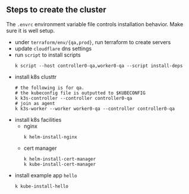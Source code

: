 ## Steps to create the cluster

The `.envrc` environment variable file controls installation behavior.
Make sure it is well setup.

- under `terraform/env/{qa,prod}`, run terraform to create servers
- update `cloudflare` dns settings
- run `script` to install scripts
  ```shell
  k script --host controller0-qa,worker0-qa --script install-deps
  ```
- install k8s clusttr
  ```shell
  # the following is for qa.
  # the kubeconfig file is outputted to $KUBECONFIG
  k k3s-controller --controller controller0-qa
  # join as agent
  k k3s-worker --worker worker0-qa --controller controller0-qa
  ```
- install k8s facilities
  - nginx
    ```shell
    k helm-install-nginx
    ```
  - cert manager
    ```shell
    k helm-install-cert-manager
    k kube-install-cert-manager
    ```
- install example app `hello`
  ```shell
  k kube-install-hello
  ```